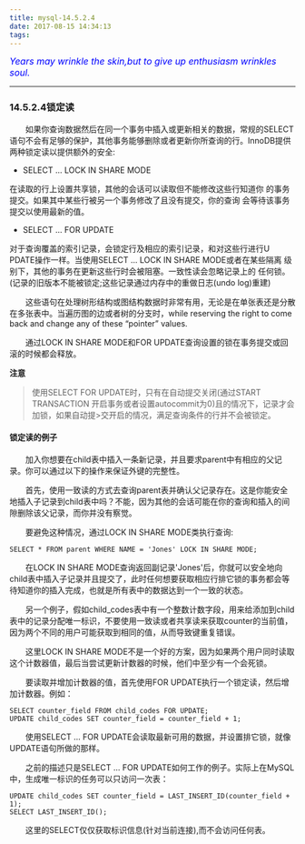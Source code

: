 ```yaml
---
title: mysql-14.5.2.4
date: 2017-08-15 14:34:13
tags:
---
```


<font color='blue' style="font-style:italic" size="3">Years may wrinkle the skin,but to give up enthusiasm wrinkles soul.</font>

------

### 14.5.2.4锁定读

&emsp;&emsp;如果你查询数据然后在同一个事务中插入或更新相关的数据，常规的SELECT语句不会有足够的保护，其他事务能够删除或者更新你所查询的行。InnoDB提供两种锁定读以提供额外的安全:

 - SELECT ... LOCK IN SHARE MODE

  在读取的行上设置共享锁，其他的会话可以读取但不能修改这些行知道你   的事务提交。如果其中某些行被另一个事务修改了且没有提交，你的查询   会等待该事务提交以使用最新的值。
 
 - SELECT ... FOR UPDATE

  对于查询覆盖的索引记录，会锁定行及相应的索引记录，和对这些行进行U  PDATE操作一样。当使用SELECT ... LOCK IN SHARE MODE或者在某些隔离   级别下，其他的事务在更新这些行时会被阻塞。一致性读会忽略记录上的   任何锁。(记录的旧版本不能被锁定;这些记录通过内存中的重做日志(undo  log)重建)

&emsp;&emsp;这些语句在处理树形结构或图结构数据时非常有用，无论是在单张表还是分散在多张表中。当遍历图的边或者树的分支时，while reserving the right to come back and change any of these “pointer” values.

 &emsp;&emsp;通过LOCK IN SHARE MODE和FOR UPDATE查询设置的锁在事务提交或回滚的时候都会释放。

   **注意**

>使用SELECT FOR UPDATE时，只有在自动提交关闭(通过START TRANSACTION
>开启事务或者设置autocommit为0)且的情况下，记录才会加锁，如果自动提>交开启的情况，满足查询条件的行并不会被锁定。

#### 锁定读的例子

&emsp;&emsp;加入你想要在child表中插入一条新记录，并且要求parent中有相应的父记录。你可以通过以下的操作来保证外键的完整性。

&emsp;&emsp;首先，使用一致读的方式去查询parent表并确认父记录存在。这是你能安全地插入子记录到child表中吗？不能，因为其他的会话可能在你的查询和插入的间隙删除该父记录，而你并没有察觉。

&emsp;&emsp;要避免这种情况，通过LOCK IN SHARE MODE类执行查询:

    SELECT * FROM parent WHERE NAME = 'Jones' LOCK IN SHARE MODE;

&emsp;&emsp;在LOCK IN SHARE MODE查询返回副记录'Jones'后，你就可以安全地向child表中插入子记录并且提交了，此时任何想要获取相应行排它锁的事务都会等待知道你的插入完成，也就是所有表中的数据达到一个一致的状态。

&emsp;&emsp;另一个例子，假如child_codes表中有一个整数计数字段，用来给添加到child表中的记录分配唯一标识，不要使用一致读或者共享读来获取counter的当前值，因为两个不同的用户可能获取到相同的值，从而导致键重复错误。

&emsp;&emsp;这里LOCK IN SHARE MODE不是一个好的方案，因为如果两个用户同时读取这个计数器值，最后当尝试更新计数器的时候，他们中至少有一个会死锁。

&emsp;&emsp;要读取并增加计数器的值，首先使用FOR UPDATE执行一个锁定读，然后增加计数器。例如：

    SELECT counter_field FROM child_codes FOR UPDATE;
    UPDATE child_codes SET counter_field = counter_field + 1;

&emsp;&emsp;使用SELECT ... FOR UPDATE会读取最新可用的数据，并设置排它锁，就像UPDATE语句所做的那样。

&emsp;&emsp;之前的描述只是SELECT ... FOR UPDATE如何工作的例子。实际上在MySQL中，生成唯一标识的任务可以只访问一次表：

    UPDATE child_codes SET counter_field = LAST_INSERT_ID(counter_field + 1);
    SELECT LAST_INSERT_ID();

&emsp;&emsp;这里的SELECT仅仅获取标识信息(针对当前连接),而不会访问任何表。
